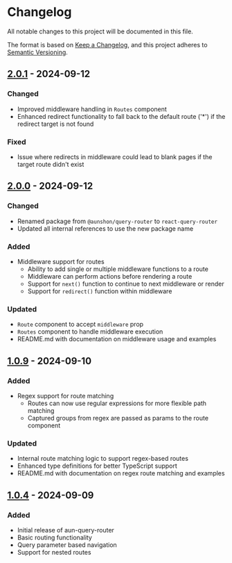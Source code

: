 # Changelog

All notable changes to this project will be documented in this file.

The format is based on [Keep a Changelog](https://keepachangelog.com/en/1.0.0/),
and this project adheres to [Semantic Versioning](https://semver.org/spec/v2.0.0.html).

## [2.0.1] - 2024-09-12

### Changed
- Improved middleware handling in `Routes` component
- Enhanced redirect functionality to fall back to the default route ('*') if the redirect target is not found

### Fixed
- Issue where redirects in middleware could lead to blank pages if the target route didn't exist

## [2.0.0] - 2024-09-12

### Changed
- Renamed package from `@aunshon/query-router` to `react-query-router`
- Updated all internal references to use the new package name

### Added
- Middleware support for routes
    - Ability to add single or multiple middleware functions to a route
    - Middleware can perform actions before rendering a route
    - Support for `next()` function to continue to next middleware or render
    - Support for `redirect()` function within middleware

### Updated
- `Route` component to accept `middleware` prop
- `Routes` component to handle middleware execution
- README.md with documentation on middleware usage and examples

## [1.0.9] - 2024-09-10

### Added
- Regex support for route matching
    - Routes can now use regular expressions for more flexible path matching
    - Captured groups from regex are passed as params to the route component

### Updated
- Internal route matching logic to support regex-based routes
- Enhanced type definitions for better TypeScript support
- README.md with documentation on regex route matching and examples

## [1.0.4] - 2024-09-09

### Added
- Initial release of aun-query-router
- Basic routing functionality
- Query parameter based navigation
- Support for nested routes

[2.0.1]: https://github.com/Aunshon/aun-query-router/compare/v2.0.0...v2.0.1
[2.0.0]: https://github.com/Aunshon/aun-query-router/compare/v1.0.9...v2.0.0
[1.0.9]: https://github.com/Aunshon/aun-query-router/compare/v1.0.4...v1.0.9
[1.0.4]: https://github.com/Aunshon/aun-query-router/releases/tag/v1.0.4